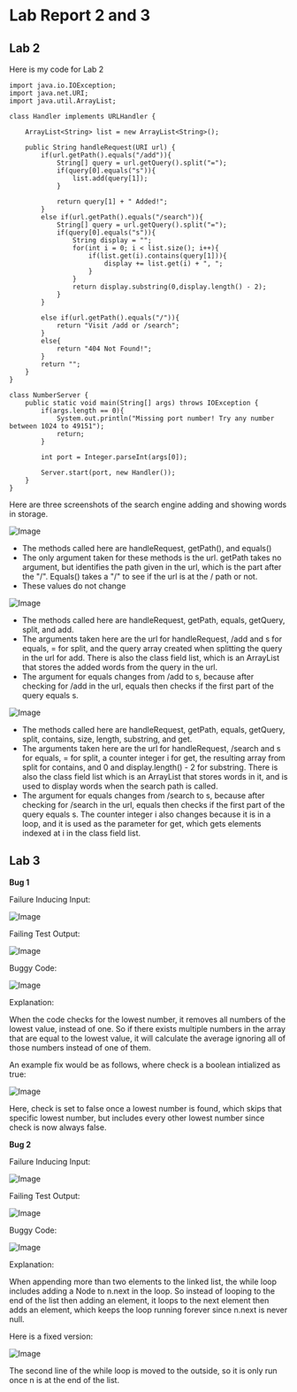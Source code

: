 # Lab Report 2 and 3

## Lab 2

Here is my code for Lab 2

```
import java.io.IOException;
import java.net.URI;
import java.util.ArrayList;

class Handler implements URLHandler {

    ArrayList<String> list = new ArrayList<String>();

    public String handleRequest(URI url) {
        if(url.getPath().equals("/add")){
            String[] query = url.getQuery().split("=");
            if(query[0].equals("s")){
                list.add(query[1]);
            }

            return query[1] + " Added!";
        }
        else if(url.getPath().equals("/search")){
            String[] query = url.getQuery().split("=");
            if(query[0].equals("s")){
                String display = "";
                for(int i = 0; i < list.size(); i++){
                    if(list.get(i).contains(query[1])){
                        display += list.get(i) + ", ";
                    }
                }
                return display.substring(0,display.length() - 2);
            }
        }

        else if(url.getPath().equals("/")){
            return "Visit /add or /search";
        }
        else{
            return "404 Not Found!";
        }
        return "";
    }
}

class NumberServer {
    public static void main(String[] args) throws IOException {
        if(args.length == 0){
            System.out.println("Missing port number! Try any number between 1024 to 49151");
            return;
        }

        int port = Integer.parseInt(args[0]);

        Server.start(port, new Handler());
    }
}

```

Here are three screenshots of the search engine adding and showing words in storage.

![Image](images/lab3/shot1.png)
<br />
* The methods called here are handleRequest, getPath(), and equals()
* The only argument taken for these methods is the url. getPath takes no argument, but identifies the path given in the url, which is the part after the "/". Equals() takes a "/" to see if the url is at the / path or not. 
*   These values do not change

![Image](images/lab3/shot2.png)
<br />
* The methods called here are handleRequest, getPath, equals, getQuery, split, and add.
* The arguments taken here are the url for handleRequest, /add and s for equals, = for split, and the query array created when splitting the query in the url for add. There is also the class field list, which is an ArrayList that stores the added words from the query in the url.
* The argument for equals changes from /add to s, because after checking for /add in the url, equals then checks if the first part of the query equals s.

![Image](images/lab3/shot3.png)
<br />
* The methods called here are handleRequest, getPath, equals, getQuery, split, contains, size, length, substring, and get.
* The arguments taken here are the url for handleRequest, /search and s for equals, = for split, a counter integer i for get, the resulting array from split for contains, and 0 and display.length() - 2 for substring. There is also the class field list which is an ArrayList that stores words in it, and is used to display words when the search path is called.
* The argument for equals changes from /search to s, because after checking for /search in the url, equals then checks if the first part of the query equals s. The counter integer i also changes because it is in a loop, and it is used as the parameter for get, which gets elements indexed at i in the class field list.

## Lab 3

**Bug 1**

Failure Inducing Input:

![Image](images/lab3/bug1%20failure.png)

Failing Test Output:

![Image](images/lab3/bug%201%20symptom.png)

Buggy Code:

![Image](images/lab3/bug%201%20bug.png)

Explanation:

When the code checks for the lowest number, it removes all numbers of the lowest value, instead of one. So if there exists multiple numbers in the array that are equal to the lowest value, it will calculate the average ignoring all of those numbers instead of one of them.

An example fix would be as follows, where check is a boolean intialized as true:

![Image](images/lab3/bug%201%20fix.png)

Here, check is set to false once a lowest number is found, which skips that specific lowest number, but includes every other lowest number since check is now always false.

**Bug 2**

Failure Inducing Input:

![Image](images/lab3/bug%202%20failure.png)

Failing Test Output:

![Image](images/lab3/bug%202%20symptom.png)

Buggy Code:

![Image](images/lab3/bug%202%20bug.png)

Explanation:

When appending more than two elements to the linked list, the while loop includes adding a Node to n.next in the loop. So instead of looping to the end of the list then adding an element, it loops to the next element then adds an element, which keeps the loop running forever since n.next is never null.

Here is a fixed version:

![Image](images/lab3/bug%202%20fix.png)

The second line of the while loop is moved to the outside, so it is only run once n is at the end of the list.